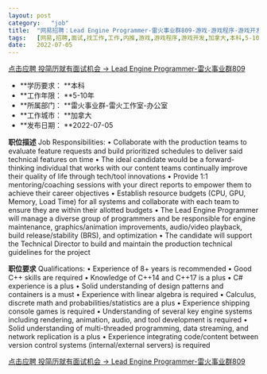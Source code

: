 ```yaml
---
layout:	post
category:	"job"
title:	"网易招聘：Lead Engine Programmer-雷火事业群809-游戏-游戏程序-游戏开发-加拿大本科5-10年"
tags:	[网易,招聘,面试,找工作,工作,内推,游戏,游戏程序,游戏开发,加拿大,本科,5-10年]
date:	2022-07-05
---
```


[点击应聘 投简历就有面试机会 -> Lead Engine Programmer-雷火事业群809](http://mobile.bole.netease.com/bole/boleDetail?id=40680&employeeId=346f03c3cda5f04c&key=all)



- **学历要求： **本科
- **工作年限： **5-10年
- **所属部门： **雷火事业群-雷火工作室-办公室
- **工作城市： **加拿大
- **发布日期： **2022-07-05



**职位描述**
Job Responsibilities:
•	Collaborate with the production teams to evaluate feature requests and build prioritized schedules to deliver said technical features on time
•	The ideal candidate would be a forward-thinking individual that works with our content teams continually improve their quality of life through tech/tool innovations
•	Provide 1:1 mentoring/coaching sessions with your direct reports to empower them to achieve their career objectives
•	Establish resource budgets (CPU, GPU, Memory, Load Time) for all systems and collaborate with each team to ensure they are within their allotted budgets
•	The Lead Engine Programmer will manage a diverse group of programmers and be responsible for engine maintenance, graphics/animation improvements, audio/video playback, build release/stability (BRS), and optimization
•	The candidate will support the Technical Director to build and maintain the production technical guidelines for the project



**职位要求**
Qualifications:
•	Experience of 8+ years is recommended
•	Good C++ skills are required
•	Knowledge of C++14 and C++17 is a plus
•	C# experience is a plus
•	Solid understanding of design patterns and containers is a must
•	Experience with linear algebra is required
•	Calculus, discrete math and probabilities/statistics are a plus
•	Experience shipping console games is required
•	Understanding of several key engine systems including rendering, animation, audio, and tool development is required
•	Solid understanding of multi-threaded programming, data streaming, and network replication is a plus
•	Experience integrating code/content between version control systems (internal/external servers) is required



[点击应聘 投简历就有面试机会 -> Lead Engine Programmer-雷火事业群809](http://mobile.bole.netease.com/bole/boleDetail?id=40680&employeeId=346f03c3cda5f04c&key=all)
